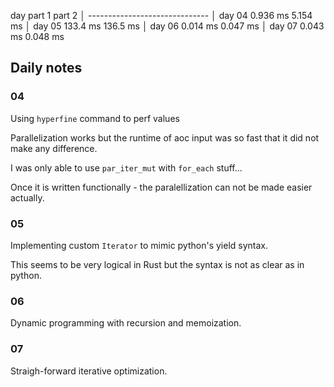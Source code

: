 day       part 1    part 2                                                                     │
------------------------------                                                                 │
day 04    0.936 ms  5.154 ms                                                                   │
day 05    133.4 ms  136.5 ms                                                                   │
day 06    0.014 ms  0.047 ms                                                                   │
day 07    0.043 ms  0.048 ms


## Daily notes

### 04
Using `hyperfine` command to perf values

Parallelization works but the runtime of aoc input was so fast that it did not make any difference.

I was only able to use `par_iter_mut` with `for_each` stuff...

Once it is written functionally - the paralellization can not be made easier actually.

### 05
Implementing custom `Iterator` to mimic python's yield syntax.

This seems to be very logical in Rust but the syntax is not as clear as in python.

### 06

Dynamic programming with recursion and memoization.

### 07

Straigh-forward iterative optimization.
